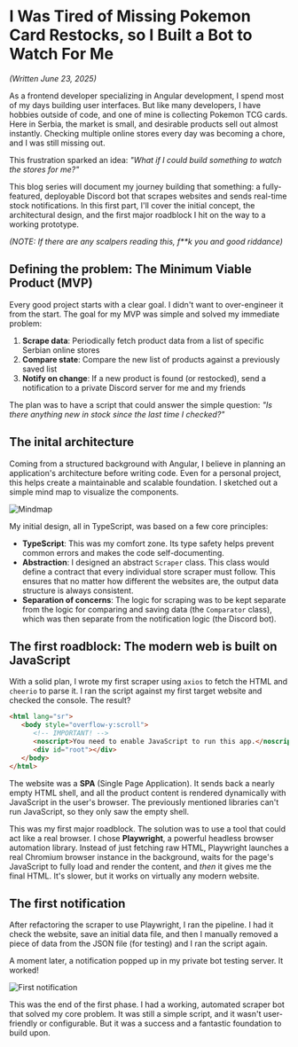 # I Was Tired of Missing Pokemon Card Restocks, so I Built a Bot to Watch For Me

_(Written June 23, 2025)_

As a frontend developer specializing in Angular development, I spend most of my days building user interfaces. But like many developers, I have hobbies outside of code, and one of mine is collecting Pokemon TCG cards. Here in Serbia, the market is small, and desirable products sell out almost instantly. Checking multiple online stores every day was becoming a chore, and I was still missing out.

This frustration sparked an idea: _"What if I could build something to watch the stores for me?"_

This blog series will document my journey building that something: a fully-featured, deployable Discord bot that scrapes websites and sends real-time stock notifications. In this first part, I'll cover the initial concept, the architectural design, and the first major roadblock I hit on the way to a working prototype.

_(NOTE: If there are any scalpers reading this, f**k you and good riddance)_

## Defining the problem: The Minimum Viable Product (MVP)

Every good project starts with a clear goal. I didn't want to over-engineer it from the start. The goal for my MVP was simple and solved my immediate problem:

1. **Scrape data**: Periodically fetch product data from a list of specific Serbian online stores
2. **Compare state**: Compare the new list of products against a previously saved list
3. **Notify on change**: If a new product is found (or restocked), send a notification to a private Discord server for me and my friends

The plan was to have a script that could answer the simple question: _"Is there anything new in stock since the last time I checked?"_

## The inital architecture

Coming from a structured background with Angular, I believe in planning an application's architecture before writing code. Even for a personal project, this helps create a maintainable and scalable foundation. I sketched out a simple mind map to visualize the components.

![Mindmap](/blog/images/diagram.webp)

My initial design, all in TypeScript, was based on a few core principles:

- **TypeScript**: This was my comfort zone. Its type safety helps prevent common errors and makes the code self-documenting.
- **Abstraction**: I designed an abstract `Scraper` class. This class would define a contract that every individual store scraper must follow. This ensures that no matter how different the websites are, the output data structure is always consistent.
- **Separation of concerns**: The logic for scraping was to be kept separate from the logic for comparing and saving data (the `Comparator` class), which was then separate from the notification logic (the Discord bot).

## The first roadblock: The modern web is built on JavaScript

With a solid plan, I wrote my first scraper using `axios` to fetch the HTML and `cheerio` to parse it. I ran the script against my first target website and checked the console. The result?

```html
<html lang="sr">
   <body style="overflow-y:scroll">
      <!-- IMPORTANT! -->
      <noscript>You need to enable JavaScript to run this app.</noscript>
      <div id="root"></div>
   </body>
</html>
```

The website was a **SPA** (Single Page Application). It sends back a nearly empty HTML shell, and all the product content is rendered dynamically with JavaScript in the user's browser. The previously mentioned libraries can't run JavaScript, so they only saw the empty shell.

This was my first major roadblock. The solution was to use a tool that could act like a real browser. I chose **Playwright**, a powerful headless browser automation library. Instead of just fetching raw HTML, Playwright launches a real Chromium browser instance in the background, waits for the page's JavaScript to fully load and render the content, and _then_ it gives me the final HTML. It's slower, but it works on virtually any modern website.

## The first notification

After refactoring the scraper to use Playwright, I ran the pipeline. I had it check the website, save an initial data file, and then I manually removed a piece of data from the JSON file (for testing) and I ran the script again.

A moment later, a notification popped up in my private bot testing server. It worked!

![First notification](/blog/images/first-notification.webp)

This was the end of the first phase. I had a working, automated scraper bot that solved my core problem. It was still a simple script, and it wasn't user-friendly or configurable. But it was a success and a fantastic foundation to build upon.
